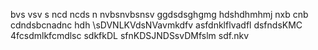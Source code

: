 bvs vsv s
ncd ncds n
nvbsnvbsnsv
ggdsdsghgmg
hdshdhmhmj
nxb cnb
cdndsbcnadnc
hdh
\sDVNLKVdsNVavmkdfv
asfdnklflvadfl
dsfndsKMC
4fcsdmlkfcmdlsc
sdkfkDL
sfnKDSJNDSsvDMfslm
sdf.nkv
